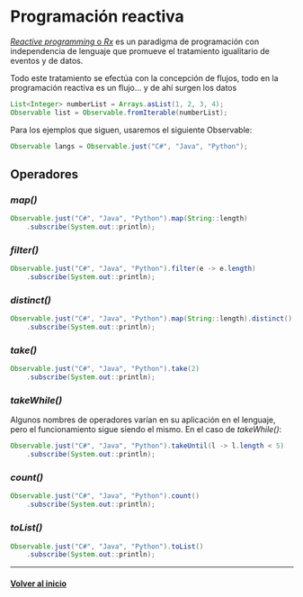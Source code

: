 # Programación reactiva

[_Reactive programming_ o _Rx_][reactiveprogramming] es un paradigma de programación con independencia de lenguaje que promueve el tratamiento igualitario de eventos y de datos.

Todo este tratamiento se efectúa con la concepción de flujos, todo en la programación reactiva es un flujo... y de ahí surgen los datos

```java
List<Integer> numberList = Arrays.asList(1, 2, 3, 4);
Observable list = Observable.fromIterable(numberList);
```

Para los ejemplos que siguen, usaremos el siguiente Observable:

```java
Observable langs = Observable.just("C#", "Java", "Python");
```

## Operadores

### _map()_

```java
Observable.just("C#", "Java", "Python").map(String::length)
    .subscribe(System.out::println);
```

### _filter()_

```java
Observable.just("C#", "Java", "Python").filter(e -> e.length)
    .subscribe(System.out::println);
```

### _distinct()_

```java
Observable.just("C#", "Java", "Python").map(String::length).distinct()
    .subscribe(System.out::println);
```

### _take()_

```java
Observable.just("C#", "Java", "Python").take(2)
    .subscribe(System.out::println);
```

### _takeWhile()_

Algunos nombres de operadores varían en su aplicación en el lenguaje, pero el funcionamiento sigue siendo el mismo. En el caso de _takeWhile()_:

```java
Observable.just("C#", "Java", "Python").takeUntil(l -> l.length < 5)
    .subscribe(System.out::println);
```

### _count()_

```java
Observable.just("C#", "Java", "Python").count()
    .subscribe(System.out::println);
```

### _toList()_

```java
Observable.just("C#", "Java", "Python").toList()
    .subscribe(System.out::println);
```

---
#### [Volver al inicio][back]

[reactiveprogramming]: http://reactivex.io/

[back]: ../README.md